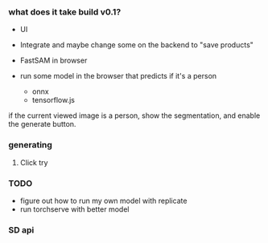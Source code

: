 ### what does it take build v0.1?

- UI
- Integrate and maybe change some on the backend to "save products"
- FastSAM in browser

- run some model in the browser that predicts if it's a person
  - onnx
  - tensorflow.js

if the current viewed image is a person, show the segmentation, and enable the generate button.

### generating

1. Click try

### TODO

- figure out how to run my own model with replicate
- run torchserve with better model

### SD api
